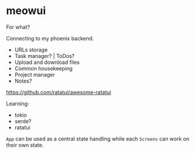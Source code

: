 # meowui

For what?

Connecting to my phoenix backend.

- URLs storage
- Task manager? | ToDos?
- Upload and download files
- Common housekeeping
- Project manager
- Notes?

https://github.com/ratatui/awesome-ratatui

Learning:

- tokio
- serde?
- ratatui

`App` can be used as a central state handling while each `Screens` can work on their own state.
